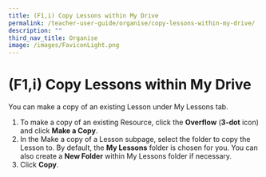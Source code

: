 ```yaml
---
title: (F1,i) Copy Lessons within My Drive
permalink: /teacher-user-guide/organise/copy-lessons-within-my-drive/
description: ""
third_nav_title: Organise
image: /images/FaviconLight.png
---
```

<h1>(F1,i) Copy Lessons within My Drive</h1>
  <p>You can make a copy of an existing Lesson under My Lessons tab.</p>
  <ol>
    <li>
      To make a copy of an existing Resource, click the <strong>Overflow</strong> (<strong>3-dot</strong> icon) and click <strong>Make a Copy</strong>.
    </li>
    <li>
      In the Make a copy of a Lesson subpage, select the folder to copy the Lesson to. By default, the <strong>My Lessons</strong> folder is chosen for you. You can also create a <strong>New Folder</strong> within My Lessons folder if necessary.
    </li>
    <li>
      Click <strong>Copy</strong>.
    </li>
  </ol>